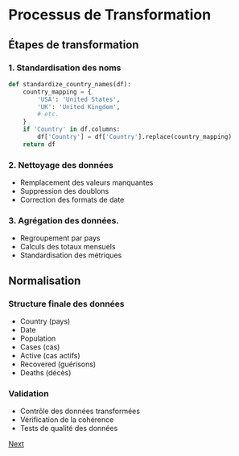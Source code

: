 # Processus de Transformation

## Étapes de transformation

### 1. Standardisation des noms
```python
def standardize_country_names(df):
    country_mapping = {
        'USA': 'United States',
        'UK': 'United Kingdom',
        # etc.
    }
    if 'Country' in df.columns:
        df['Country'] = df['Country'].replace(country_mapping)
    return df
```

### 2. Nettoyage des données

- Remplacement des valeurs manquantes
- Suppression des doublons
- Correction des formats de date

### 3. Agrégation des données.

- Regroupement par pays
- Calculs des totaux mensuels
- Standardisation des métriques

## Normalisation

### Structure finale des données

- Country (pays)
- Date
- Population
- Cases (cas)
- Active (cas actifs)
- Recovered (guérisons)
- Deaths (décès)

### Validation

- Contrôle des données transformées
- Vérification de la cohérence
- Tests de qualité des données

[Next](chargement.md)